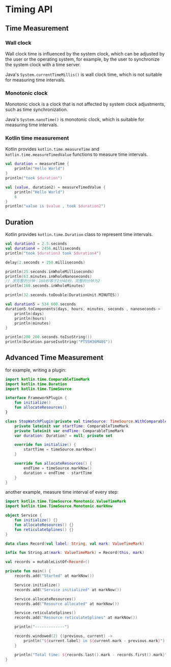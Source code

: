 # Timing API

## Time Measurement

### Wall clock

Wall clock time is influenced by the system clock, which can be adjusted by the user or the operating system, for example, by the user to synchronize the system clock with a time server.

Java's `System.currentTimeMillis()` is wall clock time, which is not suitable for measuring time intervals.

### Monotonic clock

Monotonic clock is a clock that is not affected by system clock adjustments, such as time synchronization.

Java's `System.nanoTime()` is monotonic clock, which is suitable for measuring time intervals.

### Kotlin time measurement

Kotlin provides `kotlin.time.measureTime` and `kotlin.time.measureTimedValue` functions to measure time intervals.

```kotlin
val duration = measureTime {
    println("Hello World")
}
println("took $duration")

val (value, duration2) = measureTimedValue {
    println("Hello World")
    6
}
println("value is $value , took $duration2")
```

## Duration

Kotlin provides `kotlin.time.Duration` class to represent time intervals.

```kotlin
val duration3 = 2.5.seconds
val duration4 = 2456.milliseconds
println("took $duration3 took $duration4")

delay(2.seconds + 250.milliseconds)

println(25.seconds.inWholeMilliseconds)
println(63.minutes.inWholeNanoseconds)
// 求完整的分钟：160秒等于2分40秒，完整的分钟为2
println(160.seconds.inWholeMinutes)

println(32.seconds.toDouble(DurationUnit.MINUTES))

val duration5 = 534_600.seconds
duration5.toComponents{days, hours, minutes, seconds , nanoseconds->
    println(days)
    println(hours)
    println(minutes)
}

println(200_200.seconds.toIsoString())
println(Duration.parseIsoString("PT55H36M40S"))
```

## Advanced Time Measurement

for example, writing a plugin:

```kotlin
import kotlin.time.ComparableTimeMark
import kotlin.time.Duration
import kotlin.time.TimeSource

interface FrameworkPlugin {
    fun initialize()
    fun allocateResources()
}

class StopWatchPlugin(private val timeSource: TimeSource.WithComparableMarks) : FrameworkPlugin {
    private lateinit var startTime: ComparableTimeMark
    private lateinit var endTime: ComparableTimeMark
    var duration: Duration? = null; private set

    override fun initialize() {
        startTime = timeSource.markNow()
    }

    override fun allocateResources() {
        endTime = timeSource.markNow()
        duration = endTime - startTime
    }
}
```

another example, measure time interval of every step:

```kotlin
import kotlin.time.TimeSource.Monotonic.ValueTimeMark
import kotlin.time.TimeSource.Monotonic.markNow

object Service {
    fun initialize() {}
    fun allocateResources() {}
    fun reticulateSplines() {}
}

data class Record(val label: String, val mark: ValueTimeMark)

infix fun String.at(mark: ValueTimeMark) = Record(this, mark)

val records = mutableListOf<Record>()

private fun main() {
    records.add("Started" at markNow())

    Service.initialize()
    records.add("Service initialized" at markNow())

    Service.allocateResources()
    records.add("Resource allocated" at markNow())

    Service.reticulateSplines()
    records.add("Resource reticulateSplines" at markNow())

    println("-------------")

    records.windowed(2) {(previous, current) ->
        println("${current.label} in ${current.mark - previous.mark}")
    }

    println("Total time: ${records.last().mark - records.first().mark}")
}
```
